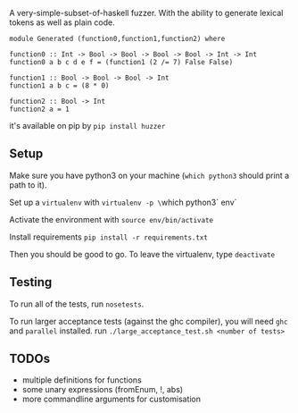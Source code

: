 A very-simple-subset-of-haskell fuzzer. With the ability to generate lexical tokens as well as plain code.

```
module Generated (function0,function1,function2) where

function0 :: Int -> Bool -> Bool -> Bool -> Bool -> Int -> Int
function0 a b c d e f = (function1 (2 /= 7) False False)

function1 :: Bool -> Bool -> Bool -> Int
function1 a b c = (8 * 0)

function2 :: Bool -> Int
function2 a = 1
```

it's available on pip by `pip install huzzer`

## Setup
Make sure you have python3 on your machine (`which python3` should print a path to it).

Set up a `virtualenv` with `virtualenv -p \`which python3\` env`

Activate the environment with `source env/bin/activate`

Install requirements `pip install -r requirements.txt`

Then you should be good to go. To leave the virtualenv, type `deactivate`

## Testing
To run all of the tests, run `nosetests`.

To run larger acceptance tests (against the ghc compiler), you will need `ghc` and `parallel` installed.
run `./large_acceptance_test.sh <number of tests>`

## TODOs
* multiple definitions for functions
* some unary expressions (fromEnum, !, abs)
* more commandline arguments for customisation
